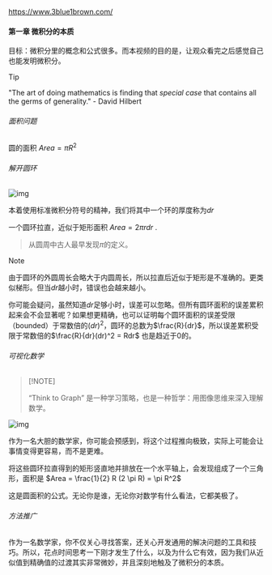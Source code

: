 https://www.3blue1brown.com/

#### 第一章 微积分的本质

目标：微积分里的概念和公式很多。而本视频的目的是，让观众看完之后感觉自己也能发明微积分。

> [!TIP]
>
> "The art of doing mathematics is finding that *special case* that contains all the germs of generality."
> \- David Hilbert

###### 面积问题

圆的面积 $Area = \pi R^2$

###### 解开圆环

![img](https://www.3blue1brown.com/content/lessons/2017/essence-of-calculus/figure-2.39.svg)

本着使用标准微积分符号的精神，我们将其中一个环的厚度称为$dr$

一个圆环拉直，近似于矩形面积 $Area = 2\pi rdr$ .  

> 从圆周中古人最早发现$\pi$的定义。

> [!NOTE]
>
> 由于圆环的外圆周长会略大于内圆周长，所以拉直后近似于矩形是不准确的。更类似梯形。但当$dr$越小时，错误也会越来越小。
>
> 你可能会疑问，虽然知道$dr$足够小时，误差可以忽略。但所有圆环面积的误差累积起来会不会显著呢？如果想更精确，也可以证明每个圆环面积的误差受限（bounded）于常数倍的$(dr)^2$，圆环的总数为$\frac{R}{dr}$，所以误差累积受限于常数倍的$\frac{R}{dr}(dr)^2 = Rdr$ 也是趋近于0的。

###### 可视化数学

>  [!NOTE]
>
> “Think to Graph” 是一种学习策略，也是一种哲学：用图像思维来深入理解数学。

![img](https://www.3blue1brown.com/content/lessons/2017/essence-of-calculus/figure-4.14-4.57.svg)



作为一名大胆的数学家，你可能会预感到，将这个过程推向极致，实际上可能会让事情变得更容易，而不是更难。

将这些圆环拉直得到的矩形竖直地并排放在一个水平轴上，会发现组成了一个三角形，面积是 $Area = \frac{1}{2} R (2 \pi R) = \pi R^2$

这是圆面积的公式。无论你是谁，无论你对数学有什么看法，它都美极了。



###### 方法推广

作为一名数学家，你不仅关心寻找答案，还关心开发通用的解决问题的工具和技巧。所以，花点时间思考一下刚才发生了什么，以及为什么它有效，因为我们从近似值到精确值的过渡其实非常微妙，并且深刻地触及了微积分的本质。

